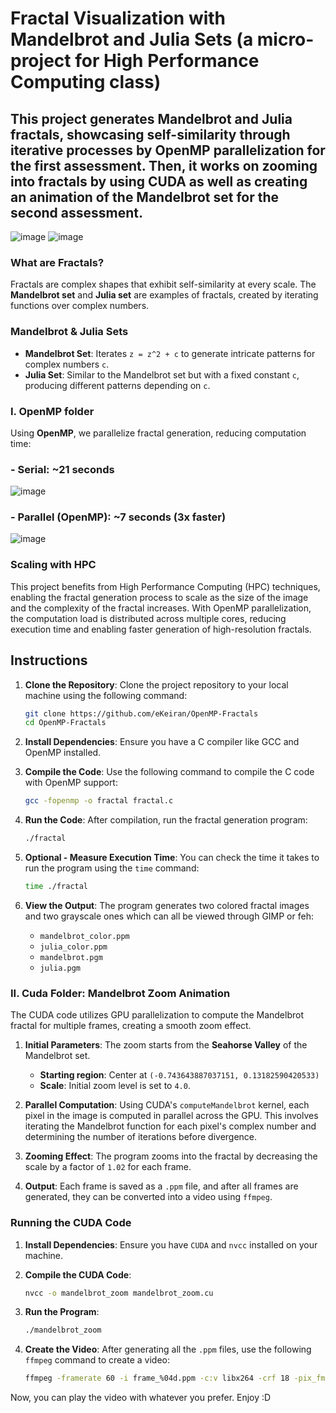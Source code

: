 # Fractal Visualization with Mandelbrot and Julia Sets (a micro-project for High Performance Computing class)

## This project generates **Mandelbrot** and **Julia** fractals, showcasing self-similarity through iterative processes by OpenMP parallelization for the first assessment. Then, it works on zooming into fractals by using CUDA as well as creating an animation of the Mandelbrot set for the second assessment. 
![image](https://github.com/user-attachments/assets/40da792a-778a-4465-940d-06708ca6be73)
![image](https://github.com/user-attachments/assets/9d5b9664-9849-48eb-aa6f-33101ae79fb5)



### What are Fractals?
Fractals are complex shapes that exhibit self-similarity at every scale. The **Mandelbrot set** and **Julia set** are examples of fractals, created by iterating functions over complex numbers.

### Mandelbrot & Julia Sets
- **Mandelbrot Set**: Iterates `z = z^2 + c` to generate intricate patterns for complex numbers `c`.
- **Julia Set**: Similar to the Mandelbrot set but with a fixed constant `c`, producing different patterns depending on `c`.

### I. OpenMP folder 
Using **OpenMP**, we parallelize fractal generation, reducing computation time:
### - **Serial**: ~21 seconds
![image](https://github.com/user-attachments/assets/15e04be1-c4a1-4106-b6d3-ef6d02b31eb1)

### - **Parallel (OpenMP)**: ~7 seconds (3x faster)
![image](https://github.com/user-attachments/assets/1d01ca58-e7c5-4aab-9283-ba78a0af862e)

### Scaling with HPC

This project benefits from High Performance Computing (HPC) techniques, enabling the fractal generation process to scale as the size of the image and the complexity of the fractal increases. With OpenMP parallelization, the computation load is distributed across multiple cores, reducing execution time and enabling faster generation of high-resolution fractals.


## Instructions

1. **Clone the Repository**:
   Clone the project repository to your local machine using the following command:
   ```bash
   git clone https://github.com/eKeiran/OpenMP-Fractals
   cd OpenMP-Fractals
   ```

2. **Install Dependencies**:
   Ensure you have a C compiler like GCC and OpenMP installed.

3. **Compile the Code**:
   Use the following command to compile the C code with OpenMP support:
   ```bash
   gcc -fopenmp -o fractal fractal.c
   ```

4. **Run the Code**:
   After compilation, run the fractal generation program:
   ```bash
   ./fractal
   ```

5. **Optional - Measure Execution Time**:
   You can check the time it takes to run the program using the `time` command:
   ```bash
   time ./fractal
   ```

6. **View the Output**:
   The program generates two colored fractal images and two grayscale ones which can all be viewed through GIMP or feh:
   - `mandelbrot_color.ppm`
   - `julia_color.ppm`
   - `mandelbrot.pgm`
   - `julia.pgm`
### II. Cuda Folder: Mandelbrot Zoom Animation
The CUDA code utilizes GPU parallelization to compute the Mandelbrot fractal for multiple frames, creating a smooth zoom effect.

1. **Initial Parameters**: The zoom starts from the **Seahorse Valley** of the Mandelbrot set.
   - **Starting region**: Center at `(-0.743643887037151, 0.13182590420533)` 
   - **Scale**: Initial zoom level is set to `4.0`.

2. **Parallel Computation**: Using CUDA's `computeMandelbrot` kernel, each pixel in the image is computed in parallel across the GPU. This involves iterating the Mandelbrot function for each pixel's complex number and determining the number of iterations before divergence.

3. **Zooming Effect**: The program zooms into the fractal by decreasing the scale by a factor of `1.02` for each frame.

4. **Output**: Each frame is saved as a `.ppm` file, and after all frames are generated, they can be converted into a video using `ffmpeg`.


### Running the CUDA Code
1. **Install Dependencies**: Ensure you have `CUDA` and `nvcc` installed on your machine.
2. **Compile the CUDA Code**:
   ```bash
   nvcc -o mandelbrot_zoom mandelbrot_zoom.cu
   ```
3. **Run the Program**:
   ```bash
   ./mandelbrot_zoom
   ```

4. **Create the Video**:
   After generating all the `.ppm` files, use the following `ffmpeg` command to create a video:
   ```bash
   ffmpeg -framerate 60 -i frame_%04d.ppm -c:v libx264 -crf 18 -pix_fmt yuv420p mandelbrot_zoom.mp4
   ```
Now, you can play the video with whatever you prefer. Enjoy :D



